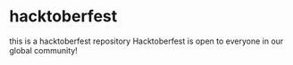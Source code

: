 # hacktoberfest
this is a hacktoberfest repository
Hacktoberfest is open to everyone in our global community!
